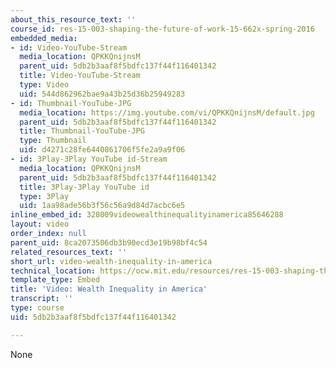 ```yaml
---
about_this_resource_text: ''
course_id: res-15-003-shaping-the-future-of-work-15-662x-spring-2016
embedded_media:
- id: Video-YouTube-Stream
  media_location: QPKKQnijnsM
  parent_uid: 5db2b3aaf8f5bdfc137f44f116401342
  title: Video-YouTube-Stream
  type: Video
  uid: 544d862962bae9a43b25d36b25949283
- id: Thumbnail-YouTube-JPG
  media_location: https://img.youtube.com/vi/QPKKQnijnsM/default.jpg
  parent_uid: 5db2b3aaf8f5bdfc137f44f116401342
  title: Thumbnail-YouTube-JPG
  type: Thumbnail
  uid: d4271c28fe6440861706f5fe2a9a9f06
- id: 3Play-3Play YouTube id-Stream
  media_location: QPKKQnijnsM
  parent_uid: 5db2b3aaf8f5bdfc137f44f116401342
  title: 3Play-3Play YouTube id
  type: 3Play
  uid: 1aa98ade56b3f56c56a9d84d7acbc6e5
inline_embed_id: 328009videowealthinequalityinamerica85646288
layout: video
order_index: null
parent_uid: 8ca2073506db3b90ecd3e19b98bf4c54
related_resources_text: ''
short_url: video-wealth-inequality-in-america
technical_location: https://ocw.mit.edu/resources/res-15-003-shaping-the-future-of-work-15-662x-spring-2016/introduction-challenges-and-opportunities/for-more-information/video-wealth-inequality-in-america
template_type: Embed
title: 'Video: Wealth Inequality in America'
transcript: ''
type: course
uid: 5db2b3aaf8f5bdfc137f44f116401342

---
```

None